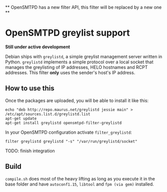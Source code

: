 ** OpenSMTPD has a new filter API, this filter will be replaced by a new one **

OpenSMTPD greylist support
==========================

**Still under active development**

Debian ships with `greylistd`, a simple greylist management server written in
Python. `greylistd` implements a simple protocol over a local socket that
manages the greylisting of IP addresses, HELO hostnames and RCPT addresses.
This filter **only** uses the sender's host's IP address.

How to use this
---------------

Once the packages are uploaded, you will be able to install it like this:

```
echo "deb http://repo.maurus.net/greylistd jessie main" > /etc/apt/sources.list.d/greylistd.list
apt-get update
apt-get install greylistd opensmtpd-filter-greylistd
```

In your OpenSMTPD configuration activate `filter_greylistd`:

```
filter greylistd greylistd "-s" "/var/run/greylistd/socket"
```

TODO: finish integration


Build
-----

`compile.sh` does most of the heavy lifting as long as you execute it in the
base folder and have `autoconf1.15`, `libtool` and `fpm (via gem)` installed.

